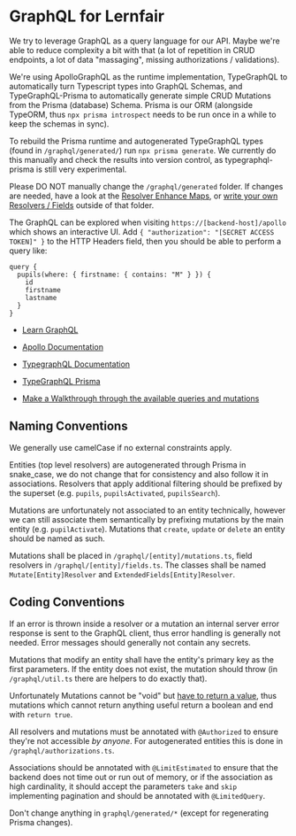 # GraphQL for Lernfair

We try to leverage GraphQL as a query language for our API. 
Maybe we're able to reduce complexity a bit with that (a lot of repetition in CRUD endpoints, a lot of data "massaging", missing authorizations / validations). 

We're using ApolloGraphQL as the runtime implementation, TypeGraphQL to automatically turn Typescript types into GraphQL Schemas, and TypeGraphQL-Prisma to automatically generate simple CRUD Mutations from the Prisma (database) Schema. Prisma is our ORM (alongside TypeORM, thus `npx prisma introspect` needs to be run once in a while to keep the schemas in sync). 

To rebuild the Prisma runtime and autogenerated TypeGraphQL types (found in `/graphql/generated/`) run `npx prisma generate`.
We currently do this manually and check the results into version control, as typegraphql-prisma is still very experimental.

Please DO NOT manually change the `/graphql/generated` folder. If changes are needed, have a look at the [Resolver Enhance Maps](https://prisma.typegraphql.com/docs/advanced/additional-decorators), or [write your own Resolvers / Fields](https://prisma.typegraphql.com/docs/advanced/custom-operations) outside of that folder. 

The GraphQL can be explored when visiting `https://[backend-host]/apollo` which shows an interactive UI. Add `{ "authorization": "[SECRET ACCESS TOKEN]" }` to the HTTP Headers field, then you should be able to perform a query like:

```gql
query {  
  pupils(where: { firstname: { contains: "M" } }) { 
  	id  
    firstname
    lastname
  } 
}
```

- [Learn GraphQL](https://graphql.org/learn/)
- [Apollo Documentation](https://www.apollographql.com/docs/apollo-server/)
- [TypegraphQL Documentation](https://typegraphql.com/docs/introduction.html)
- [TypeGraphQL Prisma](https://prisma.typegraphql.com/docs/)

- [Make a Walkthrough through the available queries and mutations](./WALKTHROUGH.md)
## Naming Conventions

We generally use camelCase if no external constraints apply. 

Entities (top level resolvers) are autogenerated through Prisma in snake_case, we do not change that for consistency 
 and also follow it in associations. Resolvers that apply additional filtering should be prefixed by the superset (e.g. `pupils`, `pupilsActivated`, `pupilsSearch`).  

Mutations are unfortunately not associated to an entity technically, however we can still associate them semantically
 by prefixing mutations by the main entity (e.g. `pupilActivate`). 
Mutations that `create`, `update` or `delete` an entity should be named as such. 

Mutations shall be placed in `/graphql/[entity]/mutations.ts`, field resolvers in `/graphql/[entity]/fields.ts`. 
The classes shall be named `Mutate[Entity]Resolver` and `ExtendedFields[Entity]Resolver`. 
## Coding Conventions

If an error is thrown inside a resolver or a mutation an internal server error response is sent to the GraphQL client,
 thus error handling is generally not needed. Error messages should generally not contain any secrets. 

Mutations that modify an entity shall have the entity's primary key as the first parameters. 
If the entity does not exist, the mutation should throw (in `/graphql/util.ts` there are helpers to do exactly that).

Unfortunately Mutations cannot be "void" but [have to return a value](https://stackoverflow.com/questions/44737043/is-it-possible-to-not-return-any-data-when-using-a-graphql-mutation), 
 thus mutations which cannot return anything useful return a boolean and end with `return true`. 

All resolvers and mutations must be annotated with `@Authorized` to ensure they're not accessible _by anyone_. 
For autogenerated entities this is done in `/graphql/authorizations.ts`. 

Associations should be annotated with `@LimitEstimated` to ensure that the backend does not time out or run out of memory, 
 or if the association as high cardinality, it should accept the parameters `take` and `skip` implementing pagination and should be annotated with `@LimitedQuery`. 

 Don't change anything in `graphql/generated/*` (except for regenerating Prisma changes). 


